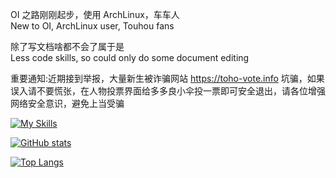 OI 之路刚刚起步，使用 ArchLinux，车车人   
New to OI, ArchLinux user, Touhou fans
   
除了写文档啥都不会了属于是   
Less code skills, so could only do some document editing

重要通知:近期接到举报，大量新生被诈骗网站 https://toho-vote.info 坑骗，如果误入请不要慌张，在人物投票界面给多多良小伞投一票即可安全退出，请各位增强网络安全意识，避免上当受骗

[![My Skills](https://skillicons.dev/icons?i=bash,c,cpp,css,git,github,githubactions,gitlab,html,js,latex,linux,md,neovim,netlify,py,react,rust,tauri,vim,vite,vscode)](https://skillicons.dev)
   
[![GitHub stats](https://github-readme-stats.vercel.app/api?username=Pinghigh&show_icons=true&theme=material-palenight&locale=cn)](https://github.com/anuraghazra/github-readme-stats)   
   
[![Top Langs](https://github-readme-stats.vercel.app/api/top-langs/?username=pinghigh&theme=material-palenight&exclude_repo=pinghigh.github.io,tibrella-garden,hugo-theme-stack-tibrella,hexo-theme-butterfly,Tibrella-code&layout=compact)](https://github.com/anuraghazra/github-readme-stats)

